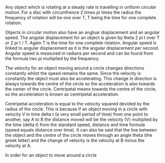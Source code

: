 Any object which is rotating at a steady rate is travelling in uniform circular
motion. For a disc with circumfrence 2 times pi times the radius the frequency
of rotation will be one over T, T being the time for one complete rotation.

Objects in circular motion also have an angluar displacement and an angular
speed. The angular displacement for an object is given by theta 2 pi t over T or
2 pi t / T. Again T is the time for one complete rotation. Angular speed is
linked to angular displacement as it is the angular displacement per second.
Angular speed is measured in radians per second and can be found from the
formula two pi multiplied by the frequency.

The velocity for an object moving around a circle changes directions constantly whilst the speed
remains the same. Since the velocity is constantly the object must also be accelerating. This
change in direction is always towards the centre of the circle so the acceleration is also towards
the center of the circle. Centripetal means towards the centre of the circle, so the acceleration
is known as centripetal acceleration.

Centripetal acceleration is equal to the velocity squared devided by the radius of the circle.
This is because if an object moving in a circle with velocity V in time delta t (a very small
period of time) from one point to another, say A to B the distance moved will be the velocity (V)
multiplied by the time (delta t) from the standard speed, distance and time formula (speed equals
distance over time). It can also be said that the line between the object and the centre of the
circle moves through an angle theta (the greek letter) and the change of velocity is the velocity
at B minus the velocity at A.

In order for an object to move around a circle 